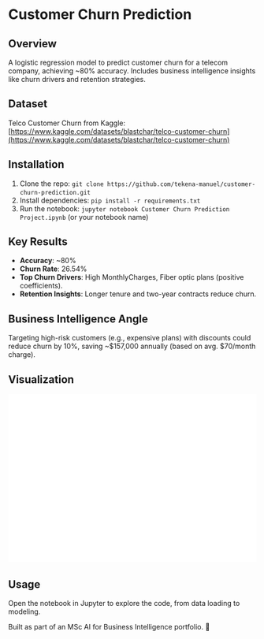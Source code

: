 # Customer Churn Prediction

## Overview
A logistic regression model to predict customer churn for a telecom company, achieving ~80% accuracy. Includes business intelligence insights like churn drivers and retention strategies.

## Dataset
Telco Customer Churn from Kaggle: [https://www.kaggle.com/datasets/blastchar/telco-customer-churn](https://www.kaggle.com/datasets/blastchar/telco-customer-churn)

## Installation
1. Clone the repo: `git clone https://github.com/tekena-manuel/customer-churn-prediction.git`
2. Install dependencies: `pip install -r requirements.txt`
3. Run the notebook: `jupyter notebook Customer Churn Prediction Project.ipynb` (or your notebook name)

## Key Results
- **Accuracy**: ~80%
- **Churn Rate**: 26.54%
- **Top Churn Drivers**: High MonthlyCharges, Fiber optic plans (positive coefficients).
- **Retention Insights**: Longer tenure and two-year contracts reduce churn.

## Business Intelligence Angle
Targeting high-risk customers (e.g., expensive plans) with discounts could reduce churn by 10%, saving ~$157,000 annually (based on avg. $70/month charge).

## Visualization
![Feature Importance](feature_importance.png)

## Usage
Open the notebook in Jupyter to explore the code, from data loading to modeling.

Built as part of an MSc AI for Business Intelligence portfolio. 🚀
